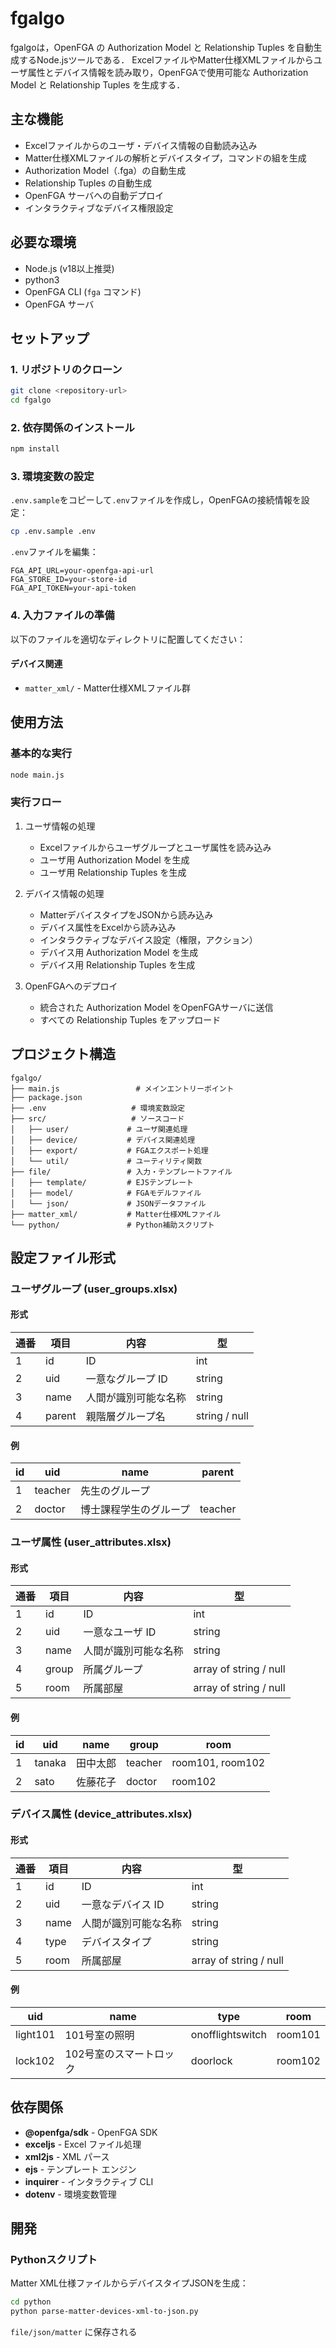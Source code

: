 # fgalgo
fgalgoは，OpenFGA の Authorization Model と Relationship Tuples を自動生成するNode.jsツールである．
ExcelファイルやMatter仕様XMLファイルからユーザ属性とデバイス情報を読み取り，OpenFGAで使用可能な Authorization Model と Relationship Tuples を生成する．

## 主な機能

- Excelファイルからのユーザ・デバイス情報の自動読み込み
- Matter仕様XMLファイルの解析とデバイスタイプ，コマンドの組を生成
- Authorization Model（.fga）の自動生成
- Relationship Tuples の自動生成
- OpenFGA サーバへの自動デプロイ
- インタラクティブなデバイス権限設定

## 必要な環境

- Node.js (v18以上推奨)
- python3
- OpenFGA CLI (`fga` コマンド)
- OpenFGA サーバ

## セットアップ

### 1. リポジトリのクローン

```bash
git clone <repository-url>
cd fgalgo
```

### 2. 依存関係のインストール

```bash
npm install
```

### 3. 環境変数の設定

`.env.sample`をコピーして`.env`ファイルを作成し，OpenFGAの接続情報を設定：

```bash
cp .env.sample .env
```

`.env`ファイルを編集：

```env
FGA_API_URL=your-openfga-api-url
FGA_STORE_ID=your-store-id
FGA_API_TOKEN=your-api-token
```

### 4. 入力ファイルの準備

以下のファイルを適切なディレクトリに配置してください：

#### デバイス関連
- `matter_xml/` - Matter仕様XMLファイル群

## 使用方法

### 基本的な実行

```bash
node main.js
```

### 実行フロー

1. ユーザ情報の処理
   - Excelファイルからユーザグループとユーザ属性を読み込み
   - ユーザ用 Authorization Model を生成
   - ユーザ用 Relationship Tuples を生成

2. デバイス情報の処理
   - MatterデバイスタイプをJSONから読み込み
   - デバイス属性をExcelから読み込み
   - インタラクティブなデバイス設定（権限，アクション）
   - デバイス用 Authorization Model を生成
   - デバイス用 Relationship Tuples を生成

3. OpenFGAへのデプロイ
   - 統合された Authorization Model をOpenFGAサーバに送信
   - すべての Relationship Tuples をアップロード

## プロジェクト構造

```
fgalgo/
├── main.js                 # メインエントリーポイント
├── package.json           
├── .env                   # 環境変数設定
├── src/                   # ソースコード
│   ├── user/             # ユーザ関連処理
│   ├── device/           # デバイス関連処理
│   ├── export/           # FGAエクスポート処理
│   └── util/             # ユーティリティ関数
├── file/                 # 入力・テンプレートファイル
│   ├── template/         # EJSテンプレート
│   ├── model/            # FGAモデルファイル
│   └── json/             # JSONデータファイル
├── matter_xml/           # Matter仕様XMLファイル
└── python/               # Python補助スクリプト
```

## 設定ファイル形式

### ユーザグループ (user_groups.xlsx)
#### 形式
| 通番 | 項目 | 内容 | 型 |
|-----|------|------------|------|
| 1 | id | ID | int |
| 2 | uid | 一意なグループ ID | string |
| 3 | name | 人間が識別可能な名称 | string |
| 4 | parent | 親階層グループ名 | string / null |


#### 例
|id| uid | name | parent |
|--|-----|------|-------|
|1| teacher | 先生のグループ |  |
|2| doctor | 博士課程学生のグループ | teacher |

### ユーザ属性 (user_attributes.xlsx)
#### 形式
| 通番 | 項目 | 内容 | 型 |
|-----|------|------------|------|
| 1 | id | ID | int |
| 2 | uid | 一意なユーザ ID | string |
| 3 | name | 人間が識別可能な名称 | string |
| 4 | group | 所属グループ | array of string / null |
| 5 | room | 所属部屋 | array of string / null |

#### 例

|id | uid | name | group | room |
|---|-----|------|-------|------|
| 1 | tanaka | 田中太郎 | teacher | room101, room102 |
| 2 | sato | 佐藤花子 | doctor | room102 |

### デバイス属性 (device_attributes.xlsx)
#### 形式
| 通番 | 項目 | 内容 | 型 |
|-----|------|------------|------|
| 1 | id | ID | int |
| 2 | uid | 一意なデバイス ID | string |
| 3 | name | 人間が識別可能な名称 | string |
| 4 | type | デバイスタイプ | string |
| 5 | room | 所属部屋 | array of string / null |


#### 例
| uid | name | type | room |
|-----|------|------|----------|
| light101 | 101号室の照明 | onofflightswitch | room101 |
| lock102 | 102号室のスマートロック | doorlock | room102 |


## 依存関係

- **@openfga/sdk** - OpenFGA SDK
- **exceljs** - Excel ファイル処理
- **xml2js** - XML パース
- **ejs** - テンプレート エンジン
- **inquirer** - インタラクティブ CLI
- **dotenv** - 環境変数管理

## 開発

### Pythonスクリプト

Matter XML仕様ファイルからデバイスタイプJSONを生成：

```bash
cd python
python parse-matter-devices-xml-to-json.py
```
`file/json/matter` に保存される